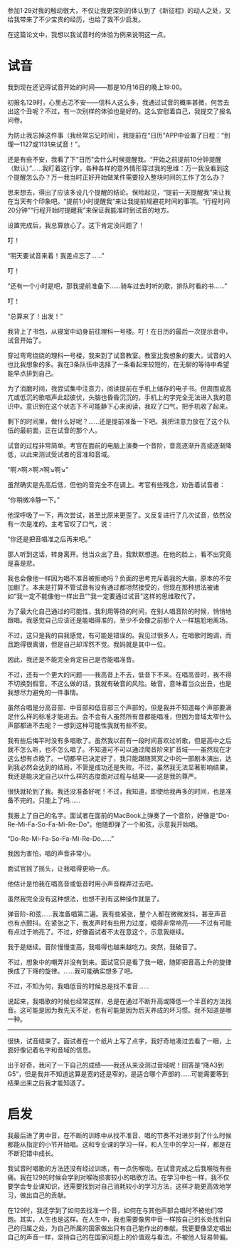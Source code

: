 参加1·29对我的触动很大，不仅让我更深刻的体认到了《新征程》的动人之处，又给我带来了不少宝贵的经历，也给了我不少启发。

在这篇论文中，我想以我试音时的体验为例来说明这一点。

# 试音

我到现在还记得试音开始的时间——那是10月16日的晚上19:00。



初报名129时，心里忐忑不安——信科人这么多，我通过试音的概率甚微，何苦去出这个丑呢？不过，有一次别样的体验也是好的。这么安慰着自己，我提交了报名问卷。

为防止我忘掉这件事（我经常忘记时间），我提前在“日历”APP中设置了日程：“到理一1127或1131来试音！”。

还是有些不安，我看了下“日历”会什么时候提醒我。“开始之前提前10分钟提醒（默认）”……我盯着这行字，各种各样的意外情形穿过我的思维：万一我没看到这个提醒怎么办？万一我当时正好开始做某件需要投入整块时间的工作了怎么办？

思来想去，得出了应该多设几个提醒的结论。保险起见，“提前一天提醒我”来让我在当天有个印象吧。“提前1小时提醒我”来让我提前规避花时间的事项。“行程时间20分钟”“行程开始时提醒我”来保证我能准时到试音的地方。

设置完成后，我总算放心了。这下肯定没问题了！



叮！

“明天要试音来着！我差点忘了……”



叮！

“还有一个小时是吧，那我提前准备下……骑车过去时听的歌，排队时看的书……”



叮！

“总算来了！出发！”



我背上了书包，从寝室中动身前往理科一号楼。叮！在日历的最后一次提示音中，试音开始了。

穿过弯弯绕绕的理科一号楼，我来到了试音教室。教室比我想象的要大，试音的人也比我想象的多。我在3条队伍中选择了一条看起来较短的，在无聊的等待中希望能早点排到自己。

为了消磨时间，我尝试集中注意力，阅读提前在手机上储存的电子书。但周围或高亢或低沉的歌唱声此起彼伏，头脑也昏昏沉沉的，手机上的字完全无法进入我的意识中。意识到在这个状态下不可能静下心来阅读，我叹了口气，把手机收了起来。

剩下的时间里，做什么好呢？……还是提前准备一下吧。我把注意力放在了这个队伍的最前面，正在试音的那个人。

试音的过程非常简单。考官在面前的电脑上演奏一个音阶，音高逐渐升高或逐渐降低，以此来测试受试者的音准和音域。



“啊↗啊↗啊↗啊↘啊↘”



虽然确实是先高后低，但他的音完全不在调上。考官有些残念，劝告着试音者：



“你稍微冷静一下。”



他深呼吸了一下，再次尝试，甚至比原来更歪了。又反复进行了几次试音，依然没有一次是准的。主考官叹了口气，说：



“你还是把音唱准之后再来吧。”



那人听到这话，转身离开。他当众出了丑，我默默想道。在他的脸上，看不出究竟是喜是悲。

我也会像他一样因为唱不准音被拒绝吗？负面的思考充斥着我的大脑，原本的不安加剧了。本来是打算不管试音有没有通过都坦然接受的，但现在那种想法被诸如“我一定不能像他一样出丑”“我一定要通过试音”这样的思维取代了。

为了最大化自己通过的可能性，我利用等待的时间，在别人唱音阶的时候，悄悄地跟唱。我感觉自己应该还是能唱得准的，至少不会像之前那个人一样尴尬地离场。

不过，这只是我的自我感觉，有可能是错误的。我见过很多人，在唱歌时跑调，而且跑得很离谱，但是自己却浑然不觉。我妈就是其中一位。

因此，我还是不能完全肯定自己是否能唱准音。



不过，还有一个更大的问题——我高音上不去，低音下不来。在唱高音时，我不得不切换到假音。不这么做的话，我就有破音的风险。破音，意味着当众出丑，也是我想尽力避免的一件事情。

虽然合唱是分高音部、中音部和低音部三个声部的，但是我并不知道每个声部要满足什么样的标准才能进去。会不会有人虽然所有音都能唱准，但因为音域太窄什么声部都进不去呢？一想到这种可能性我就有些不安。



我有些后悔平时没有多唱歌了。虽然我以前有一段时间喜欢过听歌，但是高中之后就不怎么听，也不怎么唱了。不知道可不可以通过爬音阶来扩音域——虽然现在才这么想有点晚了。一切都早已决定好了，我只能跟随冥冥之中的一部剧本演出，达到我必然会达到的结局，不管是成功还是失败。不过，虽然我无法显著影响结果，我还是能决定自己以什么样的态度面对过程与结果——这是我的尊严。





很快就轮到了我。我还没准备好呢！不过，我知道，即使给我再多的时间，也是准备不完的。只能上了吗……

我报上了自己的名字。面试者在面前的MacBook上弹奏了一个音阶，好像是“Do-Re-Mi-Fa-So-Fa-Mi-Re-Do”。他随即弹了一个和弦，示意我开始唱。



“Do-Re-Mi-Fa-So-Fa-Mi-Re-Do……”



我因为害怕，唱的声音非常小。



面试官摇了摇头，让我唱得更响一点。

他估计是怕我在唱高音或低音时用小声音糊弄过去吧。

虽然我完全没有这种想法，也想不到有这种操作就是了。



弹音阶-和弦……我准备唱第二遍。我有些紧张，整个人都在微微发抖，甚至声音也有点颤抖。在紧张之下，我发声时有些用力过度，唱得非常响亮——不过有可能有点过于响亮了。不过，好像面试者不太在意这个，示意我继续。



我于是继续。音阶慢慢变高，我唱得也越来越吃力。突然，我破音了。

不过，想象中的嘲弄并没有到来。面试官只是看了我一眼，随即把音高上升的旋律换成了下降的旋律。……我可能确实想多了吧。



不过，不知为何，我唱低音的时候总是找不准音……

说起来，我唱歌的时候也经常这样，总是在通过不断升高或降低一个半音的方法找音。这可能是因为我先天不足，也有可能是因为后天养成的坏习惯。我不知道是哪一种。

---

很快，试音结束了。面试者在一个纸片上写了点字，我好奇地凑过去看了一眼，上面好像记着名字和音域的信息。

出于好奇，我问了一下自己的成绩——我还从来没测过音域呢！回答是“降A3到G5”，但是我并不知道这算是宽的还是窄的，是适合哪个声部的……可能需要等到结果出来之后我才能知道了。

# 启发

我最后进了男中音，在不断的训练中从找不准音、唱的节奏不对进步到了什么时候都能从指定的小节开始唱。这和专业课的学习一样，和人生中的学习一样，都是在不断犯错中成长。

我试音时唱歌的方法还没有经过训练，有一点伤喉咙。在试音完成之后我喉咙有些痛。我在129的时候会学到对喉咙损害较小的唱歌方法。在学习中也一样，我不仅要学会专业课知识，还需要找到对自己消耗较小的学习方法，这样才能更高效地学习，做出自己的贡献。

在129时，我还学到了如何去找准一个音，如何在与其他声部合唱时不被他们带跑。其实，人生也是这样。在人生中，我也需要像男中音一样按自己的长处找到自己的归属之处，为自己所属的国家做出只有自己能作出的奉献。我更要像坚定唱出自己的声音一样，坚持自己的在国家问题上的价值观与看法，不被他人轻易带偏。